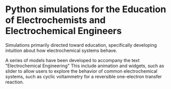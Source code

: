 # Python simulations for the Education of Electrochemists and Electrochemical Engineers
Simulations primarily directed toward education, specifically developing intuition about how electrochemical systems behave.

A series of models have been developed to accompany the text "Electrochemical Engineering"  This include animation and widgets, such as slider to allow users to explore
the behavior of common electrochemical systems, such as cyclic voltammetry for a reversible one-electron transfer reaction.
